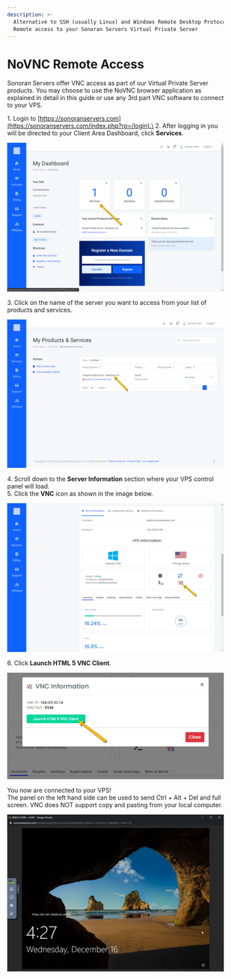 ```yaml
---
description: >-
  Alternative to SSH (usually Linux) and Windows Remote Desktop Protocol for
  Remote access to your Sonoran Servers Virtual Private Server
---
```


# NoVNC Remote Access

Sonoran Servers offer VNC access as part of our Virtual Private Server products. You may choose to use the NoVNC browser application as explained in detail in this guide or use any 3rd part VNC software to connect to your VPS.

1\. Login to [https://sonoranservers.com](https://sonoranservers.com/index.php?rp=/login).\
2\. After logging in you will be directed to your Client Area Dashboard, click **Services**.

![Click "Services"](<../../.gitbook/assets/image (31).png>)

3\. Click on the name of the server you want to access from your list of products and services.

![Click the name of the VPS you want to connect to](<../../.gitbook/assets/image (134).png>)

4\. Scroll down to the **Server Information** section where your VPS control panel will load.\
5\. Click the **VNC** icon as shown in the image below.

![Click "VNC"](<../../.gitbook/assets/image (157).png>)

6\. Click **Launch HTML 5 VNC Client**.

![Click "Launch HTML 5 VNC Client"](<../../.gitbook/assets/image (48).png>)

You now are connected to your VPS!\
The panel on the left hand side can be used to send Ctrl + Alt + Del and full screen. VNC does NOT support copy and pasting from your local computer.

![NoVNC Client Connected to your VPS](<../../.gitbook/assets/image (93).png>)
